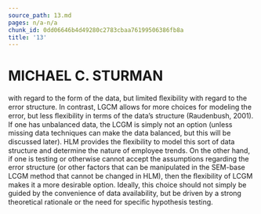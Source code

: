 ```yaml
---
source_path: 13.md
pages: n/a-n/a
chunk_id: 0dd06646b4d49280c2783cbaa76199506386fb8a
title: '13'
---
```

# MICHAEL C. STURMAN

with regard to the form of the data, but limited ﬂexibility with regard to the error structure. In contrast, LGCM allows for more choices for modeling the error, but less ﬂexibility in terms of the data’s structure (Raudenbush, 2001). If one has unbalanced data, the LCGM is simply not an option (unless missing data techniques can make the data balanced, but this will be discussed later). HLM provides the ﬂexibility to model this sort of data structure and determine the nature of employee trends. On the other hand, if one is testing or otherwise cannot accept the assumptions regarding the error structure (or other factors that can be manipulated in the SEM-base LCGM method that cannot be changed in HLM), then the ﬂexibility of LCGM makes it a more desirable option. Ideally, this choice should not simply be guided by the convenience of data availability, but be driven by a strong theoretical rationale or the need for speciﬁc hypothesis testing.
